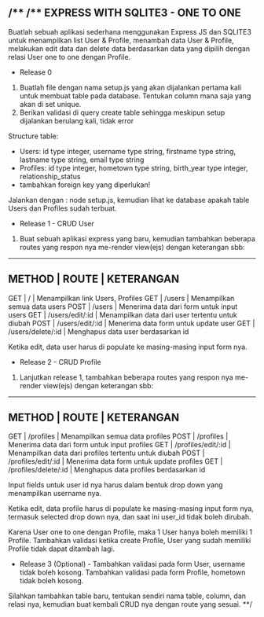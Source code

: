 /**
/** EXPRESS WITH SQLITE3 - ONE TO ONE
---------------------------
Buatlah sebuah aplikasi sederhana menggunakan Express JS dan SQLITE3 untuk
menampilkan list User & Profile, menambah data User & Profile,
melakukan edit data dan delete data berdasarkan data yang dipilih dengan relasi User one to one dengan Profile.

- Release 0
1. Buatlah file dengan nama setup.js yang akan dijalankan pertama kali untuk membuat
table pada database. Tentukan column mana saja yang akan di set unique.
2. Berikan validasi di query create table sehingga meskipun setup dijalankan berulang
kali, tidak error

Structure table:
* Users: id type integer, username type string, firstname type string, lastname type string, email type string
* Profiles: id type integer, hometown type string, birth_year type integer, relationship_status
* tambahkan foreign key yang diperlukan!

Jalankan dengan : node setup.js, kemudian lihat ke database apakah table Users dan Profiles sudah terbuat.

- Release 1 - CRUD User
1. Buat sebuah aplikasi express yang baru, kemudian tambahkan beberapa routes yang respon nya me-render view(ejs) dengan keterangan sbb:

----------------------------------------------------------------------
METHOD | ROUTE                | KETERANGAN
----------------------------------------------------------------------
GET    | /                    | Menampilkan link Users, Profiles
GET    | /users               | Menampilkan semua data users
POST   | /users               | Menerima data dari form untuk input users
GET    | /users/edit/:id      | Menampilkan data dari user tertentu untuk diubah
POST   | /users/edit/:id      | Menerima data form untuk update user
GET    | /users/delete/:id    | Menghapus data user berdasarkan id

Ketika edit, data user harus di populate ke masing-masing input form nya.

- Release 2 - CRUD Profile
1. Lanjutkan release 1, tambahkan beberapa routes yang respon nya me-render view(ejs) dengan keterangan sbb:

----------------------------------------------------------------------
METHOD | ROUTE                | KETERANGAN
----------------------------------------------------------------------
GET    | /profiles            | Menampilkan semua data profiles
POST   | /profiles            | Menerima data dari form untuk input profiles
GET    | /profiles/edit/:id   | Menampilkan data dari profiles tertentu untuk diubah
POST   | /profiles/edit/:id   | Menerima data form untuk update profiles
GET    | /profiles/delete/:id | Menghapus data profiles berdasarkan id

Input fields untuk user id nya harus dalam bentuk drop down yang menampilkan username nya.

Ketika edit, data profile harus di populate ke masing-masing input form nya, termasuk selected drop down nya, dan saat ini user_id tidak boleh dirubah.

Karena User one to one dengan Profile, maka 1 User hanya boleh memiliki 1 Profile. Tambahkan validasi ketika create Profile, User yang sudah memiliki Profile tidak dapat ditambah lagi.

- Release 3 (Optional) -
Tambahkan validasi pada form User, username tidak boleh kosong. Tambahkan validasi pada form Profile, hometown tidak boleh kosong.

Silahkan tambahkan table baru, tentukan sendiri nama table, column, dan relasi nya, kemudian buat kembali CRUD nya dengan route yang sesuai.
**/
